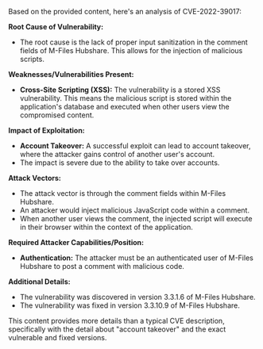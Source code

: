 Based on the provided content, here's an analysis of CVE-2022-39017:

**Root Cause of Vulnerability:**

*   The root cause is the lack of proper input sanitization in the comment fields of M-Files Hubshare. This allows for the injection of malicious scripts.

**Weaknesses/Vulnerabilities Present:**

*   **Cross-Site Scripting (XSS):** The vulnerability is a stored XSS vulnerability. This means the malicious script is stored within the application's database and executed when other users view the compromised content.

**Impact of Exploitation:**

*   **Account Takeover:**  A successful exploit can lead to account takeover, where the attacker gains control of another user's account.
*   The impact is severe due to the ability to take over accounts.

**Attack Vectors:**

*   The attack vector is through the comment fields within M-Files Hubshare.
*   An attacker would inject malicious JavaScript code within a comment.
*   When another user views the comment, the injected script will execute in their browser within the context of the application.

**Required Attacker Capabilities/Position:**

*   **Authentication:** The attacker must be an authenticated user of M-Files Hubshare to post a comment with malicious code.

**Additional Details:**

*   The vulnerability was discovered in version 3.3.1.6 of M-Files Hubshare.
*   The vulnerability was fixed in version 3.3.10.9 of M-Files Hubshare.

This content provides more details than a typical CVE description, specifically with the detail about "account takeover" and the exact vulnerable and fixed versions.